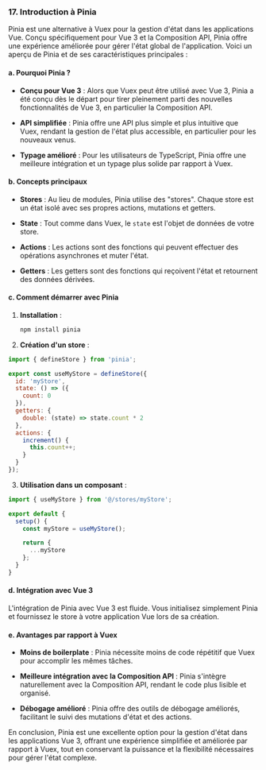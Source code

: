 ### 17. Introduction à Pinia

Pinia est une alternative à Vuex pour la gestion d'état dans les applications Vue. Conçu spécifiquement pour Vue 3 et la Composition API, Pinia offre une expérience améliorée pour gérer l'état global de l'application. Voici un aperçu de Pinia et de ses caractéristiques principales :

#### a. Pourquoi Pinia ?

- **Conçu pour Vue 3** : Alors que Vuex peut être utilisé avec Vue 3, Pinia a été conçu dès le départ pour tirer pleinement parti des nouvelles fonctionnalités de Vue 3, en particulier la Composition API.

- **API simplifiée** : Pinia offre une API plus simple et plus intuitive que Vuex, rendant la gestion de l'état plus accessible, en particulier pour les nouveaux venus.

- **Typage amélioré** : Pour les utilisateurs de TypeScript, Pinia offre une meilleure intégration et un typage plus solide par rapport à Vuex.

#### b. Concepts principaux

- **Stores** : Au lieu de modules, Pinia utilise des "stores". Chaque store est un état isolé avec ses propres actions, mutations et getters.

- **State** : Tout comme dans Vuex, le `state` est l'objet de données de votre store.

- **Actions** : Les actions sont des fonctions qui peuvent effectuer des opérations asynchrones et muter l'état.

- **Getters** : Les getters sont des fonctions qui reçoivent l'état et retournent des données dérivées.

#### c. Comment démarrer avec Pinia

1. **Installation** :
   ```bash
   npm install pinia
   ```

2. **Création d'un store** :
```javascript
import { defineStore } from 'pinia';

export const useMyStore = defineStore({
  id: 'myStore',
  state: () => ({
    count: 0
  }),
  getters: {
    double: (state) => state.count * 2
  },
  actions: {
    increment() {
      this.count++;
    }
  }
});
```

3. **Utilisation dans un composant** :
```javascript
import { useMyStore } from '@/stores/myStore';

export default {
  setup() {
    const myStore = useMyStore();

    return {
      ...myStore
    };
  }
}
```

#### d. Intégration avec Vue 3

L'intégration de Pinia avec Vue 3 est fluide. Vous initialisez simplement Pinia et fournissez le store à votre application Vue lors de sa création.

#### e. Avantages par rapport à Vuex

- **Moins de boilerplate** : Pinia nécessite moins de code répétitif que Vuex pour accomplir les mêmes tâches.
  
- **Meilleure intégration avec la Composition API** : Pinia s'intègre naturellement avec la Composition API, rendant le code plus lisible et organisé.

- **Débogage amélioré** : Pinia offre des outils de débogage améliorés, facilitant le suivi des mutations d'état et des actions.

En conclusion, Pinia est une excellente option pour la gestion d'état dans les applications Vue 3, offrant une expérience simplifiée et améliorée par rapport à Vuex, tout en conservant la puissance et la flexibilité nécessaires pour gérer l'état complexe.